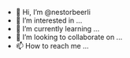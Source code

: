 - 👋 Hi, I’m @nestorbeerli
- 👀 I’m interested in ...
- 🌱 I’m currently learning ...
- 💞️ I’m looking to collaborate on ...
- 📫 How to reach me ...

<!---
nestorbeerli/nestorbeerli is a ✨ special ✨ repository because its `README.md` (this file) appears on your GitHub profile.
You can click the Preview link to take a look at your changes.
--->
